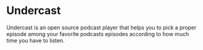 # Undercast

Undercast is an open source podcast player that helps you to pick 
a proper episode among your favorite podcasts episodes according 
to how much time you have to listen.
